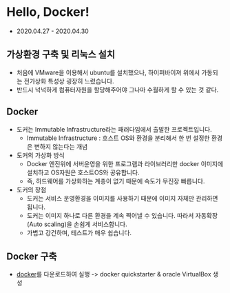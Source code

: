 # Hello, Docker!
- 2020.04.27 - 2020.04.30

## 가상환경 구축 및 리눅스 설치
- 처음에 VMware을 이용해서 ubuntu를 설치했으나, 하이퍼바이져 위에서 가동되는 전가상화 특성상 굉장히 느렸습니다.
- 반드시 넉넉하게 컴퓨터자원을 할당해주어야 그나마 수월하게 할 수 있는 것 같다.

## Docker
- 도커는 Immutable Infrastructure라는 패러다임에서 출발한 프로젝트입니다.
  - Immutable Infrastructure : 호스트 OS와 환경을 분리해서 한 번 설정한 환경은 변하지 않는다는 개념
- 도커의 가상화 방식
  - Docker 엔진위에 서버운영을 위한 프로그램과 라이브러리만 docker 이미지에 설치하고 OS자원은 호스트OS와 공유합니다.
  - 즉, 하드웨어를 가상화하는 계층이 없기 때문에 속도가 무진장 빠릅니다.
- 도커의 장점
  - 도커는 서비스 운영환경을 이미지를 사용하기 때문에 이미지 자체만 관리하면 됩니다.
  - 도커는 이미지 하나로 다른 환경을 계속 찍어낼 수 있습니다. 따라서 자동확장(Auto scaling)을 손쉽게 서비스합니다. 
  - 가볍고 강건하며, 테스트가 매우 쉽습니다.

## Docker 구축
- [docker](https://github.com/docker/toolbox/releases)를 다운로드하여 실행 -> docker quickstarter & oracle VirtualBox 생성
